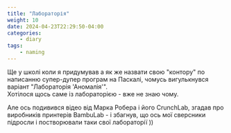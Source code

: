 ```yaml
---
title: "Лабораторія"
weight: 10
date: 2024-04-23T22:29:50-04:00
categories:
    - diary
tags:
    - naming
---
```

Ще у школі коли я придумував а як же назвати свою "контору" по написанню супер-дупер програм на Паскалі, чомусь вигулькнувся варіант "Лабораторія 'Аномалія'".  
Хотілося щось саме із лабораторією - вже не знаю чому.
<!--more-->
Але ось подивився відео від Марка Робера і його CrunchLab, згадав про виробників принтерів BambuLab - і збагнув, що ось мої сверсники підросли і постворювали таки свої лабораторії ))
